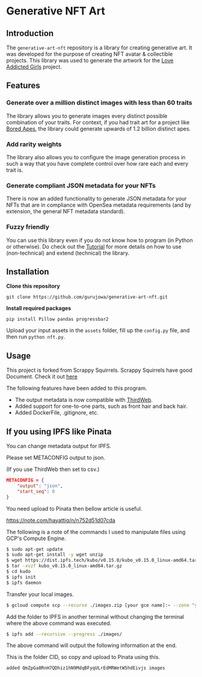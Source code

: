 # Generative NFT Art

## Introduction

The `generative-art-nft` repository is a library for creating generative art. It was developed for the purpose of creating NFT avatar & collectible projects. This library was used to generate the artwork for the [Love Addicted Girls](https://www.soudannft.xyz) project.

## Features

### Generate over a million distinct images with less than 60 traits

The library allows you to generate images every distinct possible combination of your traits. For context, if you had trait art for a project like [Bored Apes](https://boredapeyachtclub.com/#/home), the library could generate upwards of 1.2 billion distinct apes.

### Add rarity weights

The library also allows you to configure the image generation process in such a way that you have complete control over how rare each and every trait is.

### Generate compliant JSON metadata for your NFTs

There is now an added functionality to generate JSON metadata for your NFTs that are in compliance with OpenSea metadata requirements (and by extension, the general NFT metadata standard).

### Fuzzy friendly

You can use this library even if you do not know how to program (in Python or otherwise). Do check out the [Tutorial](https://medium.com/scrappy-squirrels/tutorial-create-generative-nft-art-with-rarities-8ee6ce843133) for more details on how to use (non-technical) and extend (technical) the library.

## Installation

**Clone this repository**

`git clone https://github.com/gurujowa/generative-art-nft.git`

**Install required packages**

`pip install Pillow pandas progressbar2`

Upload your input assets in the `assets` folder, fill up the `config.py` file, and then run `python nft.py`.

## Usage

This project is forked from Scrappy Squirrels. Scrappy Squirrels have good Document. Check it out [here](https://medium.com/scrappy-squirrels/tutorial-create-generative-nft-art-with-rarities-8ee6ce843133)

The following features have been added to this program.

- The output metadata is now compatible with [ThirdWeb](https://thirdweb.com/).
- Added support for one-to-one parts, such as front hair and back hair.
- Added DockerFile, .gitignore, etc.

## If you using IPFS like Pinata

You can change metadata output for IPFS.

Please set METACONFIG output to json.

(If you use ThirdWeb then set to csv.)

```json
METACONFIG = {
    "output": "json",
    "start_seq": 0
}
```

You need upload to Pinata then bellow article is useful.

https://note.com/hayattiq/n/n752d51d07cda

The following is a note of the commands I used to manipulate files using GCP's Compute Engine.

```bash
$ sudo apt-get update
$ sudo apt-get install -y wget unzip
$ wget https://dist.ipfs.tech/kubo/v0.15.0/kubo_v0.15.0_linux-amd64.tar.gz
$ tar -xvzf kubo_v0.15.0_linux-amd64.tar.gz
$ cd kudo
$ ipfs init
$ ipfs daemon
```

Transfer your local images.

```bash
$ gcloud compute scp --recurse ./images.zip [your gce name]:~ --zone "your zone"  --project "your project"
```

Add the folder to IPFS in another terminal without changing the terminal where the above command was executed.

```bash
$ ipfs add --recursive --progress ./images/
```

The above command will output the following information at the end.

This is the folder CID, so copy and upload to Pinata using this.

```
added QmZpGa8RnH7QDhiz1hN9MdqBFyqULrEdMRWetW5hdEivjs images
```
